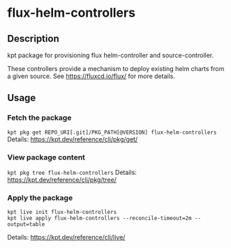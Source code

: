 # flux-helm-controllers

## Description

kpt package for provisioning flux helm-controller and source-controller.

These controllers provide a mechanism to deploy existing helm charts from a given source.
See https://fluxcd.io/flux/ for more details.

## Usage

### Fetch the package
`kpt pkg get REPO_URI[.git]/PKG_PATH[@VERSION] flux-helm-controllers`
Details: https://kpt.dev/reference/cli/pkg/get/

### View package content
`kpt pkg tree flux-helm-controllers`
Details: https://kpt.dev/reference/cli/pkg/tree/

### Apply the package
```
kpt live init flux-helm-controllers
kpt live apply flux-helm-controllers --reconcile-timeout=2m --output=table
```
Details: https://kpt.dev/reference/cli/live/